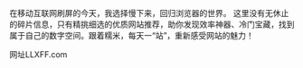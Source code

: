 在移动互联网刷屏的今天，我选择慢下来，回归浏览器的世界。
这里没有无休止的碎片信息，只有精挑细选的优质网站推荐，助你发现效率神器、冷门宝藏，找到属于自己的数字空间。跟着糯米，每天一“站”，重新感受网站的魅力！

网址LLXFF.com
